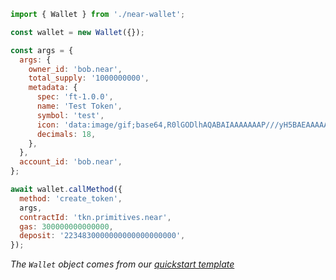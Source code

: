 ```js
import { Wallet } from './near-wallet';

const wallet = new Wallet({});

const args = {
  args: {
    owner_id: 'bob.near',
    total_supply: '1000000000',
    metadata: {
      spec: 'ft-1.0.0',
      name: 'Test Token',
      symbol: 'test',
      icon: 'data:image/gif;base64,R0lGODlhAQABAIAAAAAAAP///yH5BAEAAAAALAAAAAABAAEAAAIBRAA7',
      decimals: 18,
    },
  },
  account_id: 'bob.near',
};

await wallet.callMethod({
  method: 'create_token',
  args,
  contractId: 'tkn.primitives.near',
  gas: 300000000000000,
  deposit: '2234830000000000000000000',
});
```

_The `Wallet` object comes from our [quickstart template](https://github.com/near-examples/hello-near-examples/blob/main/frontend/near-wallet.js)_
